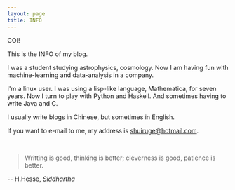 ```yaml
---
layout: page
title: INFO
---
```



COI!

This is the INFO of my blog.

I was a student studying astrophysics, cosmology. Now I am having fun with machine-learning and data-analysis in a company.

I'm a linux user. I was using a lisp-like language, Mathematica, for seven years. Now I turn to play with Python and Haskell. And sometimes having to write Java and C.

I usually write blogs in Chinese, but sometimes in English.

If you want to e-mail to me, my address is shuiruge@hotmail.com.

</br >

> Writting is good, thinking is better;
> cleverness is good, patience is better.

-- H.Hesse, _Siddhartha_
